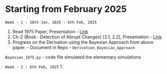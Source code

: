 # Starting from February 2025

`Week - 1 : 28th Jan, 2025 - 6th Feb, 2025`
1. Read 1975 Paper, Presentation - [Link](https://docs.google.com/presentation/d/1kav9KW3tlR1cqhAe5ZjEAPWfs7MjHPLMCOK41FYLdz4/edit?usp=sharing)
2. Ch-2 (Book : Detection of Abrupt Changes) [2.1, 2.2], Presentation - [Link](https://docs.google.com/presentation/d/1PnksHSrUnm4IxZZjZRDIiH2pTVHfskBcWiLQSv_T2x0/edit?usp=sharing)     
3. Progress on the Derivation using the Bayesian Approach from above paper. - Document in Repo - `Derivation_Bayesian_Approach`

`Bayesian_1975.py` - code file simulated the elementary simulations

`Week - 2 : 6th Feb, 2025`
1. 


